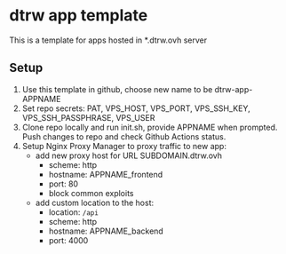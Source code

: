 # dtrw app template

This is a template for apps hosted in *.dtrw.ovh server

## Setup

1. Use this template in github, choose new name to be dtrw-app-APPNAME
2. Set repo secrets: PAT, VPS_HOST, VPS_PORT, VPS_SSH_KEY, VPS_SSH_PASSPHRASE, VPS_USER
3. Clone repo locally and run init.sh, provide APPNAME when prompted. Push changes to repo and check Github Actions status.
4. Setup Nginx Proxy Manager to proxy traffic to new app:
    - add new proxy host for URL SUBDOMAIN.dtrw.ovh
        - scheme: http
        - hostname: APPNAME_frontend
        - port: 80
        - block common exploits
    - add custom location to the host:
        - location: `/api`
        - scheme: http
        - hostname: APPNAME_backend
        - port: 4000
